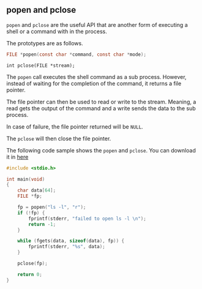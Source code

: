 ## popen and pclose

`popen` and `pclose` are the useful API that are another form of executing a shell or a command with in the process.

The prototypes are as follows.

```c
FILE *popen(const char *command, const char *mode);
```

`int pclose(FILE *stream);`

The `popen` call executes the shell command as a sub process. However, instead of waiting for the completion of the command, it returns a file pointer.

The file pointer can then be used to read or write to the stream. Meaning, a read gets the output of the command and a write sends the data to the sub process.

In case of failure, the file pointer returned will be `NULL`.

The `pclose` will then close the file pointer.

The following code sample shows the `popen` and `pclose`. You can download it in [here](https://github.com/DevNaga/gists/blob/master/popen_pclose.c)

```c
#include <stdio.h>

int main(void)
{
	char data[64];
	FILE *fp;

	fp = popen("ls -l", "r");
	if (!fp) {
		fprintf(stderr, "failed to open ls -l \n");
		return -1;
	}

	while (fgets(data, sizeof(data), fp)) {
		fprintf(stderr, "%s", data);
	}

	pclose(fp);

	return 0;
}
```
